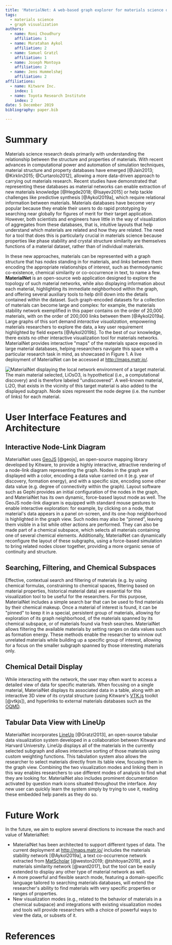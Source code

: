 ```yaml
---
title: 'MaterialNet: A web-based graph explorer for materials science data'
tags:
  - materials science
  - graph visualization
authors:
  - name: Roni Choudhury
    affiliation: 1
  - name: Muratahan Aykol
    affiliation: 2
  - name: Samuel Gratzl
    affiliation: 1
  - name: Joseph Montoya
    affiliation: 2
  - name: Jens Hummelshøj
    affiliation: 2
affiliations:
  - name: Kitware Inc.
    index: 1
  - name: Toyota Research Institute
    index: 2
date: 5 December 2019
bibliography: paper.bib

---
```


# Summary

Materials science research deals primarily with understanding the relationship
between the structure and properties of materials. With recent advances in
computational power and automation of simulation techniques, material structure
and property databases have emerged [@Jain2013; @Kirklin2015; @Curtarolo2012],
allowing a more data-driven approach to carrying out materials research. Recent
studies have demonstrated that representing these databases as material networks
can enable extraction of new materials knowledge [@Hegde2018; @Isayev2015] or
help tackle challenges like predictive synthesis [@Aykol2019a], which require
relational information between materials. Materials databases have become very
popular because they enable their users to do rapid prototyping by searching
near globally for figures of merit for their target application. However, both
scientists and engineers have little in the way of visualization of aggregates
from these databases, that is, intuitive layouts that help understand which
materials are related and how they are related. The need for a tool that does
this is particularly crucial in materials science because properties like phase
stability and crystal structure similarity are themselves functions of a
material dataset, rather than of individual materials.

In these new approaches, materials can be represented with a graph structure
that has *nodes* standing in for materials, and *links* between them encoding
the appropriate relationships of interest, such as thermodynamic co-existence,
chemical similarity or co-occurrence in text, to name a few. **MaterialNet** is
an open-source web application designed to explore the topology of such material
networks, while also displaying information about each material, highlighting
its immediate neighborhood within the graph, and offering several auxiliary
tools to help drill down into the details contained within the dataset. Such
graph-encoded datasets for a collection of materials can become large and
complex: for example, the materials stability network exemplified in this paper
contains on the order of 20,000 materials, with on the order of 200,000 links
between them [@Aykol2019a]. Large graphs of this sort demand *interactive
visualization*, empowering materials researchers to explore the data, a key user
requirement highlighted by field experts [@Aykol2019b].  To the best of our
knowledge, there exists no other interactive visualization tool for materials
networks.  MaterialNet provides interactive "maps" of the materials space
exposed in large material databases, helping researchers navigate this space
with a particular research task in mind, as showcased in
<span>Figure&nbsp;1</span>. A live deployment of MaterialNet can be accessed at
http://maps.matr.io/.

![**MaterialNet displaying the local network environment of a target material.**
The main material selected, LiOsO<sub>3</sub>, is hypothetical (i.e., a
computational discovery) and is therefore labeled "undiscovered". A well-known
material, Li<sub>2</sub>O, that exists in the vicinity of this target
material is also added to the displayed subgraph. Node sizes represent the node
degree (i.e. the number of links) for each material.](fig1.png)

# User Interface Features and Architecture

## Interactive Node-Link Diagram

MaterialNet uses [GeoJS](https://opengeoscience.github.io/geojs/) [@geojs], an
open-source mapping library developed by Kitware, to provide a highly
interactive, attractive rendering of a node-link diagram representing the graph.
Nodes in the graph are displayed with a color, encoding a data value carried on
it (e.g. year of discovery, formation energy), and with a specific
size, encoding some other data value (e.g. degree of connectivity within
the graph). Layout software such as Gephi provides an initial configuration of
the nodes in the graph, and MaterialNet has its own dynamic,
force-based layout mode as well. The GeoJS node-link diagram is equipped
with standard mouse gestures to enable interactive exploration: for example, by
clicking on a node, that material's data appears in a panel on-screen, and its
one-hop neighborhood is highlighted in the graph view. Such nodes may also be
"pinned", leaving them visible in a list while other actions are performed. They
can also be made part of a chemical subspace, which selects all materials
containing one of several chemical elements. Additionally, MaterialNet can
dynamically reconfigure the layout of these subgraphs, using a force-based
simulation to bring related nodes closer together, providing a more organic
sense of continuity and structure.

## Searching, Filtering, and Chemical Subspaces

Effective, contextual search and filtering of materials (e.g. by using chemical
formulas, constraining to chemical spaces, filtering based on material
properties, historical material data) are essential for this visualization
tool to be useful for the researchers.  For this purpose, MaterialNet includes a
simple search bar that can be used to find materials by their chemical makeup.
Once a material of interest is found, it can be "pinned" to keep it in a
special, persistent group of materials, allowing for exploration of its
graph neighborhood, of the materials spanned by its chemical subspace, or of
materials found via fresh searches. MaterialNet allows filtering the
available materials by setting ranges on data values such as formation energy.
These methods enable the researcher to winnow out unrelated materials while
building up a specific group of interest, allowing for a focus on the smaller
subgraph spanned by those interesting materials only.

## Chemical Detail Display

While interacting with the network, the user may often want to access a detailed
view of data for specific materials. When focusing on a single material,
MaterialNet displays its associated data in a table, along with an
interactive 3D view of its crystal structure (using Kitware's
[VTK.js](https://github.com/Kitware/vtk-js) toolkit [@vtkjs]), and hyperlinks to
external materials databases such as the [OQMD](http://oqmd.org).

## Tabular Data View with LineUp

MaterialNet incorporates [LineUp](https://github.com/lineupjs) [@Gratzl2013], an open-source
tabular data visualization system developed in a collaboration between Kitware
and Harvard University. LineUp displays all of the materials in the currently
selected subgraph and allows interactive sorting of those materials using
custom weighting functions. This tabulation system also allows the researcher to
select materials directly from its table view, focusing them in the graph view.
Combining the two visualization modes and linking them in this way enables
researchers to use different modes of analysis to find what they are looking for.
MaterialNet also includes prominent documentation activated by question mark
icons situated throughout the interface. Any new user can quickly learn the
system simply by trying to use it, reading these embedded help panels as
they do so.

# Future Work

In the future, we aim to explore several directions to increase the reach and
value of MaterialNet:

- MaterialNet has been architected to support different types of data.
  The current deployment at http://maps.matr.io/ includes the materials
  stability network [@Aykol2019a], a text co-occurrence network extracted from
  [MatScholar](http://www.matscholar.com) [@weston2019; @tshitoyan2019], and a
  materials similarity network [@ward2017],
  but the tool can be easily extended to display any other type of material
  network as well.
- A more powerful and flexible search mode, featuring a domain-specific
  language tailored to searching materials databases, will extend the
  researcher's ability to find materials with very specific properties or
  ranges of properties.
- New visualization modes (e.g., related to the behavior of materials in a chemical
  subspace) and integrations with existing visualization modes and tools will
  provide researchers with a choice of powerful ways to view the data, or
  subsets of it.

# References
